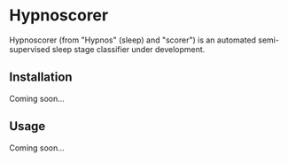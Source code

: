 # Hypnoscorer
Hypnoscorer (from "Hypnos" (sleep) and "scorer") is an automated semi-supervised sleep stage classifier under development.

## Installation
Coming soon...

## Usage
Coming soon...
